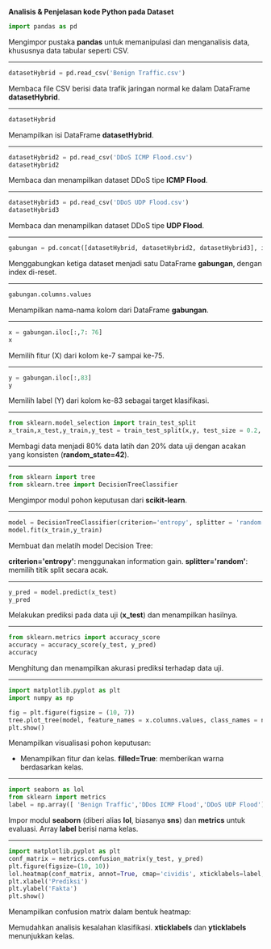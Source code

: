 **Analisis & Penjelasan kode Python pada Dataset**

```python
import pandas as pd
```

Mengimpor pustaka **pandas** untuk memanipulasi dan menganalisis data, khususnya data tabular seperti CSV.

---

```python
datasetHybrid = pd.read_csv('Benign Traffic.csv')
```

Membaca file CSV berisi data trafik jaringan normal ke dalam DataFrame **datasetHybrid**.

---

```python
datasetHybrid
```

Menampilkan isi DataFrame **datasetHybrid**.

---

```python
datasetHybrid2 = pd.read_csv('DDoS ICMP Flood.csv')
datasetHybrid2
```

Membaca dan menampilkan dataset DDoS tipe **ICMP Flood**.

---

```python
datasetHybrid3 = pd.read_csv('DDoS UDP Flood.csv')
datasetHybrid3
```

Membaca dan menampilkan dataset DDoS tipe **UDP Flood**.

---

```python
gabungan = pd.concat([datasetHybrid, datasetHybrid2, datasetHybrid3], ignore_index=True)
```

Menggabungkan ketiga dataset menjadi satu DataFrame **gabungan**, dengan index di-reset.

---

```python
gabungan.columns.values
```

Menampilkan nama-nama kolom dari DataFrame **gabungan**.

---

```python
x = gabungan.iloc[:,7: 76]
x
```

Memilih fitur (X) dari kolom ke-7 sampai ke-75.

---

```python
y = gabungan.iloc[:,83]
y
```

Memilih label (Y) dari kolom ke-83 sebagai target klasifikasi.

---

```python
from sklearn.model_selection import train_test_split
x_train,x_test,y_train,y_test = train_test_split(x,y, test_size = 0.2, random_state = 42)
```

Membagi data menjadi 80% data latih dan 20% data uji dengan acakan yang konsisten (**random_state=42**).

---

```python
from sklearn import tree
from sklearn.tree import DecisionTreeClassifier
```

Mengimpor modul pohon keputusan dari **scikit-learn**.

---

```python
model = DecisionTreeClassifier(criterion='entropy', splitter = 'random')
model.fit(x_train,y_train)
```

Membuat dan melatih model Decision Tree:

**criterion='entropy'**: menggunakan information gain.
**splitter='random'**: memilih titik split secara acak.

---

```python
y_pred = model.predict(x_test)
y_pred
```

Melakukan prediksi pada data uji (**x_test**) dan menampilkan hasilnya.

---

```python
from sklearn.metrics import accuracy_score
accuracy = accuracy_score(y_test, y_pred)
accuracy
```

Menghitung dan menampilkan akurasi prediksi terhadap data uji.

---

```python
import matplotlib.pyplot as plt
import numpy as np

fig = plt.figure(figsize = (10, 7))
tree.plot_tree(model, feature_names = x.columns.values, class_names = np.array([ 'Benign Traffic','DDos ICMP Flood','DDoS UDP Flood']), filled = True)
plt.show()
```

Menampilkan visualisasi pohon keputusan:

* Menampilkan fitur dan kelas.
**filled=True**: memberikan warna berdasarkan kelas.

---

```python
import seaborn as lol
from sklearn import metrics
label = np.array([ 'Benign Traffic','DDos ICMP Flood','DDoS UDP Flood'])
```

Impor modul **seaborn** (diberi alias **lol**, biasanya **sns**) dan **metrics** untuk evaluasi. Array **label** berisi nama kelas.

---

```python
import matplotlib.pyplot as plt
conf_matrix = metrics.confusion_matrix(y_test, y_pred)
plt.figure(figsize=(10, 10))
lol.heatmap(conf_matrix, annot=True, cmap='cividis', xticklabels=label, yticklabels=label)
plt.xlabel('Prediksi')
plt.ylabel('Fakta')
plt.show()
```

Menampilkan confusion matrix dalam bentuk heatmap:

Memudahkan analisis kesalahan klasifikasi.
**xticklabels** dan **yticklabels** menunjukkan kelas.
